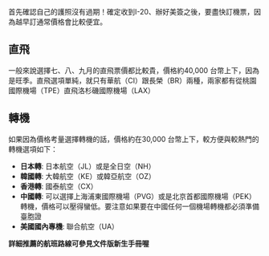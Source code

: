 首先確認自己的護照沒有過期！確定收到I-20、辦好美簽之後，要盡快訂機票，因為越早訂通常價格會比較便宜。

## 直飛
一般來說選擇七、八、九月的直飛票價都比較貴，價格約40,000 台幣上下，因為是旺季。直飛選項單純，就只有華航（CI）跟長榮（BR）兩種，兩家都有從桃園國際機場（TPE）直飛洛杉磯國際機場（LAX）

## 轉機
如果因為價格考量選擇轉機的話，價格約在30,000 台幣上下，較方便與較熱門的轉機選項如下：
- **日本轉**: 日本航空（JL）或是全日空（NH）
- **韓國轉**: 大韓航空（KE）或韓亞航空（OZ）
- **香港轉**: 國泰航空（CX）
- **中國轉**: 可以選擇上海浦東國際機場（PVG）或是北京首都國際機場（PEK）轉機，價格可以壓得蠻低。要注意如果要在中國任何一個機場轉機都必須準備臺胞證
- **美國國內專機**: 聯合航空（UA）

**詳細推薦的航班路線可參見文件版新生手冊喔**